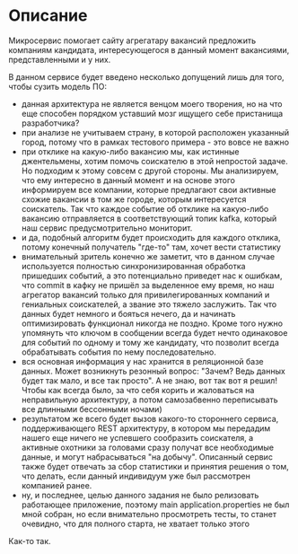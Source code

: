 # Описание
Микросервис помогает сайту агрегатару вакансий предложить компаниям кандидата, интересующегося в данный момент 
вакансиями, представленными и у них.

В данном сервисе будет введено несколько допущений лишь для того, чтобы сузить модель ПО:
- данная архитектура не является венцом моего творения, но на что еще способен порядком уставший мозг ищущего себе
пристанища разработчика?
- при анализе не учитываем страну, в которой расположен указанный город, потому что в рамках тестового примера - 
это вовсе не важно
- при отклике на какую-либо вакансию мы, как истинные джентельмены, хотим помочь соискателю в этой непростой задаче. 
Но подходим к этому совсем с другой стороны. Мы анализируем, что ему интересно в данный момент и на основе этого
информируем все компании, которые предлагают свои активные схожие вакансии в том же городе, которым интересуется
соискатель. Так что каждое событие об отклике на какую-либо вакансию отправляется в соответствующий топик kafka, 
который наш сервис предусмотрительно мониторит.
- и да, подобный алгоритм будет происходить для каждого отклика, потому конечный получатель "где-то" там, хочет вести
статистику
- внимательный зритель конечно же заметит, что в данном случае используется полностью синхронизированная
обработка пришедших событий, а это потенциально приведет нас к ошибкам, что commit в кафку не пришёл за 
выделенное ему время, но наш агрегатор вакансий только для привилегированных компаний и гениальных соискателей,
а звание это тяжело заслужить. Так что данных будет немного и бояться нечего, да и начинать оптимизировать функционал 
никогда не поздно. Кроме того нужно упомянуть что ключом в сообщении всегда будет нечто одинаковое для событий по 
одному и тому же кандидату, что позволит всегда обрабатывать события по нему последовательно.
- вся основная информация у нас хранится в реляционной базе данных. Может возникнуть резонный вопрос: "Зачем? Ведь данных 
будет так мало, и все так просто". А не знаю, вот так вот я решил! Чтобы как всегда было, за что себя корить и 
жаловаться на неправильную архитектуру, а потом самозабвенно переписывать все длинными бессонными ночами)
- результатом же всего будет вызов какого-то стороннего сервиса, поддерживающего REST архитектуру, в котором мы 
передадим нашего еще ничего не успевшего сообразить соискателя, а активные охотники за головами сразу получат все
необходимые данные, и могут набрасываться "на добычу". Описанный сервис также будет отвечать за сбор статистики и 
принятия решения о том, что делать, если данный индивидуум уже был рассмотрен компанией ранее.
- ну, и последнее, целью данного задания не было релизовать работающее приложение, поэтому main application.properties
не был мной собран, но если внимательно просмотреть тесты, то станет очевидно, что для полного старта, не хватает только
этого

Как-то так.